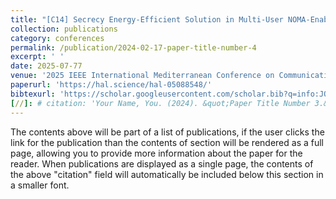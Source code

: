 ```yaml
---
title: "[C14] Secrecy Energy-Efficient Solution in Multi-User NOMA-Enabled Ambient Backscattering"
collection: publications
category: conferences
permalink: /publication/2024-02-17-paper-title-number-4
excerpt: ' '
date: 2025-07-77
venue: '2025 IEEE International Mediterranean Conference on Communications and Networking (MeditCom)'
paperurl: 'https://hal.science/hal-05088548/'
bibtexurl: 'https://scholar.googleusercontent.com/scholar.bib?q=info:JOacV3wahRUJ:scholar.google.com/&output=citation&scisdr=CgL1daADENKYq2n8QS4:AAZF9b8AAAAAaKr6WS5IFvvD0bR7FcA57B25_C0&scisig=AAZF9b8AAAAAaKr6WdtLLtrjDZSK9ITJfGLbosk&scisf=4&ct=citation&cd=-1&hl=en&scfhb=1'
[//]: # citation: 'Your Name, You. (2024). &quot;Paper Title Number 3.&quot; <i>GitHub Journal of Bugs</i>. 1(3).'
---
```


The contents above will be part of a list of publications, if the user clicks the link for the publication than the contents of section will be rendered as a full page, allowing you to provide more information about the paper for the reader. When publications are displayed as a single page, the contents of the above "citation" field will automatically be included below this section in a smaller font.
